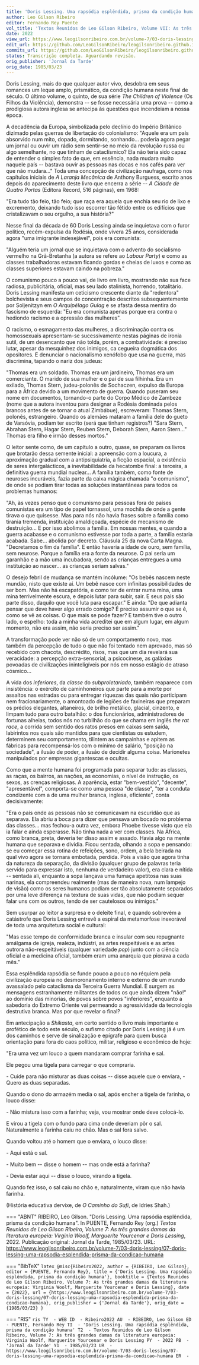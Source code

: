 ```yaml
---
title: 'Doris Lessing. Uma rapsódia esplêndida, prisma da condição humana'
author: Leo Gilson Ribeiro
editor: Fernando Rey Puente
vol_title: 'Textos Reunidos de Leo Gilson Ribeiro, Volume VII: As três grandes damas da literatura europeia: Virginia Woolf, Marguerite Yourcenar e Doris Lessing'
date: 2022
view_url: https://www.leogilsonribeiro.com.br/volume-7/03-doris-lessing/07-doris-lessing-uma-rapsodia-esplendida-prisma-da-condicao-humana
edit_url: https://github.com/LeoGilsonRibeiro/leogilsonribeiro.github.io/edit/main//docs/markdown/volume-7/03-doris-lessing/07-doris-lessing-uma-rapsodia-esplendida-prisma-da-condicao-humana.md
commits_url: https://github.com/LeoGilsonRibeiro/leogilsonribeiro.github.io/commits/main/docs/markdown/volume-7/03-doris-lessing/07-doris-lessing-uma-rapsodia-esplendida-prisma-da-condicao-humana.md
status: Transcrição completa. Aguardando revisão.
orig_publisher: 'Jornal da Tarde'
orig_date: 1985/03/23
---
```


Doris Lessing, mais do que qualquer autor vivo, desdobra em seus romances um leque amplo, prismático, da condição humana neste final de século. O último volume, o quinto, de sua série *The Children of Violence* (Os Filhos da Violência), demonstra -- se fosse necessária uma prova -- como a prodigiosa autora inglesa se antecipa às questões que incendeiam a nossa época.

A decadência da Europa, simbolizada pelo declínio do Império Britânico dizimado pelas guerras de libertação do colonialismo: "Aquele era um país absorvido num mito, dopado, dormitando, sonhando\... poderia agora pegar um jornal ou ouvir um rádio sem sentir-se no meio da revolução russa ou algo semelhante, no que tinham de cataclísmico? Ela não teria sido capaz de entender o simples fato de que, em essência, nada mudara muito naquele país -- bastava ouvir as pessoas nas docas e nos cafés para ver que não mudara\..." Toda uma concepção de civilização naufraga, como nos capítulos iniciais de *A Laranja Mecânica* de Anthony Burguess, escrito anos depois do aparecimento deste livro que encerra a série -- *A Cidade de Quatro Portas* (Editora Record, 516 páginas), em 1968:

"Era tudo tão feio, tão feio; que raça era aquela que enchia seu rio de lixo e excremento, deixando tudo isso escorrer tão fétido entre os edifícios que cristalizavam o seu orgulho, a sua história?"

Nesse final da década de 60 Doris Lessing ainda se inquietava com o furor político, recém-expulsa da Rodésia, onde vivera 25 anos, considerada agora "uma imigrante indesejável", pois era comunista:

"Alguém teria um jornal que se inquietava com o advento do socialismo vermelho na Grã-Bretanha (a autora se refere ao *Labour Party*) e como as classes trabalhadoras estavam ficando gordas e cheias de luxos e como as classes superiores estavam caindo na pobreza."

O comunismo pouco a pouco vai, de livro em livro, mostrando não sua face radiosa, publicitária, oficial, mas seu lado stalinista, horrendo, totalitário. Doris Lessing manifesta um ceticismo crescente diante da "redentora" bolchevista e seus campos de concentração descritos subsequentemente por Soljenitzyn em *O Arquipélago Gulag* e se afasta dessa mentira do fascismo de esquerda: "Eu era comunista apenas porque era contra o hediondo racismo e a opressão das mulheres".

O racismo, o esmagamento das mulheres, a discriminação contra os homossexuais apresentam-se sucessivamente nestas páginas de ironia sutil, de um desencanto que não tolda, porém, a combatividade: é preciso lutar, apesar da mesquinhez dos inimigos, ca cegueira dogmática dos opositores. E denunciar o nacionalismo xenófobo que usa na guerra, mas discrimina, tapando o nariz dos judeus:

"Thomas era um soldado. Thomas era um jardineiro, Thomas era um comerciante. O marido de sua mulher e o pai de sua filhinha. Era um exilado, Thomas Stern, judeu-polonês de Sochaczen, expulso da Europa para a África devido a um movimento de guerra. Quando puseram seu nome em documentos, tornando-o parte do Corpo Médico de Zambeze (nome que a autora inventou para designar a Rodésia dominada pelos brancos antes de se tornar o atual Zimbábue), escreveram: Thomas Stern, polonês, estrangeiro. Quando os alemães mataram a família dele do gueto de Varsóvia, podiam ter escrito (será que tinham registros?) "Sara Stern, Abrahan Stern, Hagar Stern, Reuben Stern, Deborah Stern, Aaron Stern\..." Thomas era filho e irmão desses mortos."

O leitor sente como, de um capítulo a outro, quase, se preparam os livros que brotarão dessa semente inicial: a apreensão com a loucura, a aproximação gradual com a antipsiquiatria, a ficção espacial, a existência de seres intergalácticos, a inevitabilidade da hecatombe final: a terceira, a definitiva guerra mundial nuclear\... A família também, como fonte de neuroses incuráveis, fazia parte da caixa mágica chamada "o comunismo", de onde se podiam tirar todas as soluções instantâneas para todos os problemas humanos:

"Ah, às vezes penso que o comunismo para pessoas fora de países comunistas era um tipo de papel tornassol, uma mochila de onde a gente tirava o que quisesse. Mas para nós não havia frases sobre a família como tirania tremenda, instituição amaldiçoada, espécie de mecanismo de destruição\... E por isso abolimos a família. Em nossas mentes, e quando a guerra acabasse e o comunismo estivesse por toda a parte, a família estaria acabada. Sabe\... abolida por decreto. Cláusula 25 da nova Carta Magna. "Decretamos o fim da família". E então haveria a idade de ouro, sem família, sem neurose. Porque a família era a fonte da neurose. O pai seria um garanhão e a mão uma incubadora, sendo as crianças entregues a uma instituição ao nascer\... as crianças seriam salvas."

O desejo febril de mudança se mantém incólume: "Os bebês nascem neste mundão, nisto que existe aí. Um bebê nasce com infinitas possibilidades de ser bom. Mas não há escapatória, e como ter de entrar numa mina, uma mina terrivelmente escura, e depois lutar para subir, sair. E seus pais são parte disso, daquilo que você luta para escapar." E ainda: "De que adianta pensar que deve haver algo errado comigo? É preciso assumir o que se é, como se vê as coisas. O que mais se pode fazer? E também tive o outro lado, o espelho: toda a minha vida acreditei que em algum lugar, em algum momento, não era assim, não seria preciso ser assim."

A transformação pode ver não só de um comportamento novo, mas também da percepção de tudo o que não foi tentado nem aprovado, mas só recebido com chacota, descrédito, risos, mas que um dia revelará sua veracidade: a percepção extra-sensorial, a psicocinese, as galáxias povoadas de civilizações ininteligíveis por nós em nosso estágio de atraso cósmico\...

A vida dos *inferiores*, da *classe* do *subproletariado*, também reaparece com insistência: o exército de caminhoneiros que parte para a morte por assaltos nas estradas ou para entregar riquezas das quais não participam nem fracionariamente, o amontoado de legiões de faxineiras que preparam os prédios elegantes, altaneiros, de brilho metálico, glacial, cinzento, e limpam tudo para outro batalhão: o dos funcionários, administradores de fortunas alheias, todos nós no turbilhão do que se chama em inglês *the rat race*, a corrida sem sentido dos ratos presos em caixas sem saída, labirintos nos quais são mantidos para que cientistas os estudem, determinem seu comportamento, tilintem as campainhas e apitem as fábricas para recompensá-los com o mínimo de salário, "posição na sociedade", a ilusão de poder, a ilusão de decidir alguma coisa. Marionetes manipulados por empresas gigantescas e ocultas.

Como que a mente humana foi programada para separar tudo: as classes, as raças, os bairros, as nações, as economias, o nível de instrução, os sexos, as crenças religiosas. A aparência, estar "bem-vestido", "decente", "apresentável", comporta-se como uma pessoa "de classe", "ter a conduta condizente com a de uma mulher branca, inglesa, eficiente", conta decisivamente:

"Era o país onde as pessoas não se comunicavam na escuridão que as separava. Ela abriu a boca para dizer que pensava um bocado no problema das classes\... mas fechou-a outra vez, embora Phoebe tivesse visto que ela ia falar e ainda esperasse. Não tinha nada a ver com classes. Na África, como branca, preta, deveria ter disso assim e assado. Havia algo na mente humana que separava e dividia. Ficou sentada, olhando a sopa e pensando: se eu começar essa rotina de refeições, sono, ordem, a bela beirada na qual vivo agora se tornara embotada, perdida. Pois a visão que agora tinha da natureza da separação, da divisão (qualquer grupo de palavras teria servido para expressar isto, nenhuma de verdadeiro valor), era clara e nítida -- sentada ali, enquanto a sopa lançava uma fumaça apetitosa nas suas narinas, ela compreendeu realmente (mas de maneira nova, num lampejo de visão) como os seres humanos podiam ser tão absolutamente separados por uma leve diferença na textura de suas vidas, que não podiam sequer falar uns com os outros, tendo de ser cautelosos ou inimigos."

Sem usurpar ao leitor a surpresa e o deleite final, e quando sobrevém a catástrofe que Doris Lessing entrevê a espiral da metamorfose inexorável de toda uma arquitetura social e cultural:

"Mas esse tempo de conformidade branca e insular com seu repugnante amálgama de igreja, realeza, indústri, as artes respeitáveis e as artes outrora não-respeitáveis (qualquer variedade *pop*) junto com a ciência oficial e a medicina oficial, também eram uma anarquia que piorava a cada mês."

Essa esplêndida rapsódia se funde pouco a pouco no réquiem pela civilização europeia no desmoronamento interno e externo de um mundo avassalado pelo cataclisma da Terceira Guerra Mundial. E surgem as mensagens estranhamente militantes de todos os que ainda dizem "não!" ao domínio das minorias, de povos sobre povos "inferiores", enquanto a sabedoria do Extremo Oriente vai permeando a agressividade da tecnologia destrutiva branca. Mas por que revelar o final?

Em antecipação a *Shikasta*, em certo sentido o livro mais importante e profético de todo este século, o sufismo citado por Doris Lessing já é um dos caminhos e serve de sinalização e epígrafe para quem busca orientação para fora do caos político, militar, religioso e econômico de hoje:

"Era uma vez um louco a quem mandaram comprar farinha e sal.

Ele pegou uma tigela para carregar o que compraria.

\- Cuide para não misturar as duas coisas -- disse aquele que o enviara, - Quero as duas separadas.

Quando o dono do armazém media o sal, após encher a tigela de farinha, o louco disse:

\- Não mistura isso com a farinha; veja, vou mostrar onde deve colocá-lo.

E virou a tigela com o fundo para cima onde deveriam pôr o sal. Naturalmente a farinha caiu no chão. Mas o sal fora salvo.

Quando voltou até o homem que o enviara, o louco disse:

\- Aqui está o sal.

\- Muito bem -- disse o homem -- mas onde está a farinha?

\- Devia estar aqui -- disse o louco, virando a tigela.

Quando fez isso, o sal caiu no chão e, naturalmente, viram que não havia farinha.

(História educativa dervixe, de *O Caminho do Sufi*, de Idries Shah.)


=== "ABNT"
    RIBEIRO, Leo Gilson. "Doris Lessing. Uma rapsódia esplêndida, prisma da condição humana". In PUENTE, Fernando Rey (org.) <em>Textos Reunidos de Leo Gilson Ribeiro, Volume 7: As três grandes damas da literatura europeia: Virginia Woolf, Marguerite Yourcenar e Doris Lessing</em>, 2022. Publicação original: Jornal da Tarde, 1985/03/23. URL: <a href="stable_url">https://www.leogilsonribeiro.com.br/volume-7/03-doris-lessing/07-doris-lessing-uma-rapsodia-esplendida-prisma-da-condicao-humana</a>

=== "BibTeX"
    ```latex
    @misc{Ribeiro2022,
    author = {RIBEIRO, Leo Gilson},
    editor = {PUENTE, Fernando Rey},
    title = {'Doris Lessing. Uma rapsódia esplêndida, prisma da condição humana'},
    booktitle = {Textos Reunidos de Leo Gilson Ribeiro, Volume 7: As três grandes damas da literatura europeia: Virginia Woolf, Marguerite Yourcenar e Doris Lessing},
    date = {2022},
    url = {https://www.leogilsonribeiro.com.br/volume-7/03-doris-lessing/07-doris-lessing-uma-rapsodia-esplendida-prisma-da-condicao-humana},
    orig_publisher = {'Jornal da Tarde'},
    orig_date = {1985/03/23}
    }
    ```

=== "RIS"
    ```ris
    TY  - WEB
    ID  - Ribeiro2022
    AU  - RIBEIRO, Leo Gilson
    ED  - PUENTE, Fernando Rey
    TI  - 'Doris Lessing. Uma rapsódia esplêndida, prisma da condição humana'
    T2  - Textos Reunidos de Leo Gilson Ribeiro, Volume 7: As três grandes damas da literatura europeia: Virginia Woolf, Marguerite Yourcenar e Doris Lessing
    PY  - 2022
    PB  - 'Jornal da Tarde'
    Y1  - 1985/03/23
    UR  - https://www.leogilsonribeiro.com.br/volume-7/03-doris-lessing/07-doris-lessing-uma-rapsodia-esplendida-prisma-da-condicao-humana
    ER  - 
    ```
